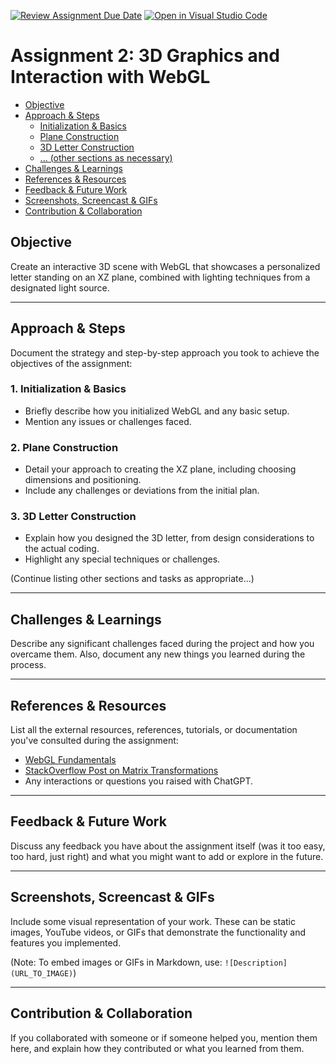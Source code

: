 [![Review Assignment Due Date](https://classroom.github.com/assets/deadline-readme-button-24ddc0f5d75046c5622901739e7c5dd533143b0c8e959d652212380cedb1ea36.svg)](https://classroom.github.com/a/nyKu4E7_)
[![Open in Visual Studio Code](https://classroom.github.com/assets/open-in-vscode-718a45dd9cf7e7f842a935f5ebbe5719a5e09af4491e668f4dbf3b35d5cca122.svg)](https://classroom.github.com/online_ide?assignment_repo_id=12839616&assignment_repo_type=AssignmentRepo)
# Assignment 2: 3D Graphics and Interaction with WebGL

  - [Objective](#objective)
  - [Approach & Steps](#approach--steps)
    - [Initialization & Basics](#1-initialization--basics)
    - [Plane Construction](#2-plane-construction)
    - [3D Letter Construction](#3-3d-letter-construction)
    - [... (other sections as necessary)](#other-sections-as-necessary)
  - [Challenges & Learnings](#challenges--learnings)
  - [References & Resources](#references--resources)
  - [Feedback & Future Work](#feedback--future-work)
  - [Screenshots, Screencast & GIFs](#screenshots-screencast--gifs)
  - [Contribution & Collaboration](#contribution--collaboration)

## Objective
Create an interactive 3D scene with WebGL that showcases a personalized letter standing on an XZ plane, combined with lighting techniques from a designated light source.

---

## Approach & Steps
Document the strategy and step-by-step approach you took to achieve the objectives of the assignment:

### 1. Initialization & Basics
- Briefly describe how you initialized WebGL and any basic setup.
- Mention any issues or challenges faced.

### 2. Plane Construction
- Detail your approach to creating the XZ plane, including choosing dimensions and positioning.
- Include any challenges or deviations from the initial plan.

### 3. 3D Letter Construction
- Explain how you designed the 3D letter, from design considerations to the actual coding.
- Highlight any special techniques or challenges.

(Continue listing other sections and tasks as appropriate...)

---

## Challenges & Learnings
Describe any significant challenges faced during the project and how you overcame them. Also, document any new things you learned during the process.

---

## References & Resources
List all the external resources, references, tutorials, or documentation you've consulted during the assignment:
- [WebGL Fundamentals](https://webglfundamentals.org/)
- [StackOverflow Post on Matrix Transformations](https://stackoverflow.com/questions/example)
- Any interactions or questions you raised with ChatGPT.

---

## Feedback & Future Work
Discuss any feedback you have about the assignment itself (was it too easy, too hard, just right) and what you might want to add or explore in the future.

---

## Screenshots, Screencast & GIFs
Include some visual representation of your work. These can be static images, YouTube videos, or GIFs that demonstrate the functionality and features you implemented. 

(Note: To embed images or GIFs in Markdown, use: `![Description](URL_TO_IMAGE)`)

---

## Contribution & Collaboration
If you collaborated with someone or if someone helped you, mention them here, and explain how they contributed or what you learned from them.

